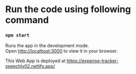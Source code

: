 # Run the code using following command

### `npm start`

Runs the app in the development mode.\
Open [http://localhost:3000](http://localhost:3000) to view it in your browser.

This Web App is deployed at https://expense-tracker-speechly02.netlify.app/